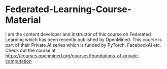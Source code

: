 # Federated-Learning-Course-Material
I am the content developer and instructor of this course on Federated Learning which has been recently published by OpenMined. This course is part of their Private AI series which is funded by PyTorch, FacebookAI etc. Check out the course at https://courses.openmined.org/courses/foundations-of-private-computation
